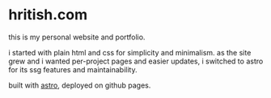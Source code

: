 # hritish.com

this is my personal website and portfolio.

i started with plain html and css for simplicity and minimalism. as the site grew and i wanted per-project pages and easier updates, i switched to astro for its ssg features and maintainability.

built with [astro](https://astro.build), deployed on github pages.
